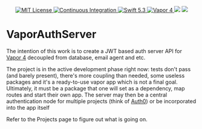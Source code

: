 <p align="center">
    <a href="LICENSE">
        <img src="https://img.shields.io/badge/license-MIT-brightgreen.svg?style=flat-square" alt="MIT License" />
    </a>
    <a href="https://github.com/smartello/VaporAuthServer/actions">
        <img src="https://github.com/smartello/VaporAuthServer/workflows/Swift/badge.svg?style=flat-square" alt="Continuous Integration" />
    </a>
    <a href="https://swift.org">
        <img src="https://img.shields.io/badge/swift-5.3-brightgreen.svg?style=flat-square" alt="Swift 5.3" />
    </a>
    <a href="https://vapor.codes">
        <img src="https://img.shields.io/badge/vapor-4.0-blue.svg?style=flat-square" alt="Vapor 4" />
    </a>
    <span>
        <img src="https://img.shields.io/github/release/smartello/VaporAuthServer?style=flat-square" />
    </span>
    <span>
        <img src="https://img.shields.io/github/last-commit/smartello/VaporAuthServer?style=flat-square" />
    </span>
</p>

# VaporAuthServer
The intention of this work is to create a JWT based auth server API for [Vapor 4](https://vapor.codes) decoupled from database, email agent and etc.

The project is in the active development phase right now: tests don't pass (and barely present), there's more coupling than needed, some useless packages and it's a ready-to-use vapor app which is not a final goal. Ultimately, it must be a package that one will set as a dependency, map routes and start their own app. The server may then be a central authentication node for multiple projects (think of [Auth0](https://auth0.com)) or be incorporated into the app itself

Refer to the Projects page to figure out what is going on.
